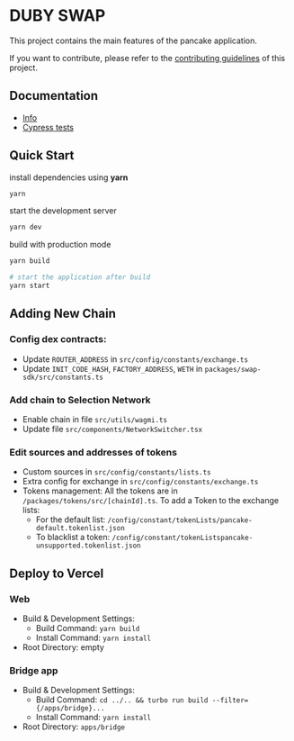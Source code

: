 # DUBY SWAP

This project contains the main features of the pancake application.

If you want to contribute, please refer to the [contributing guidelines](./CONTRIBUTING.md) of this project.

## Documentation

- [Info](doc/Info.md)
- [Cypress tests](doc/Cypress.md)

## Quick Start

install dependencies using **yarn**

```sh
yarn
```

start the development server

```sh
yarn dev
```

build with production mode

```sh
yarn build

# start the application after build
yarn start
```

## Adding New Chain

### Config dex contracts:

- Update `ROUTER_ADDRESS` in `src/config/constants/exchange.ts`
- Update `INIT_CODE_HASH`, `FACTORY_ADDRESS`, `WETH` in `packages/swap-sdk/src/constants.ts`

### Add chain to Selection Network

- Enable chain in file `src/utils/wagmi.ts`
- Update file `src/components/NetworkSwitcher.tsx`

### Edit sources and addresses of tokens

- Custom sources in `src/config/constants/lists.ts`
- Extra config for exchange in `src/config/constants/exchange.ts`
- Tokens management: All the tokens are in `/packages/tokens/src/[chainId].ts`. To add a Token to the exchange lists:
  - For the default list: `/config/constant/tokenLists/pancake-default.tokenlist.json`
  - To blacklist a token: `/config/constant/tokenListspancake-unsupported.tokenlist.json`

## Deploy to Vercel

### Web

- Build & Development Settings:
  - Build Command: `yarn build`
  - Install Command: `yarn install`
- Root Directory: empty

### Bridge app

- Build & Development Settings:
  - Build Command: `cd ../.. && turbo run build --filter={/apps/bridge}...`
  - Install Command: `yarn install`
- Root Directory: `apps/bridge`

